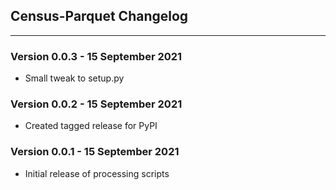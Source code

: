## Census-Parquet Changelog
-----------

### Version 0.0.3 - 15 September 2021
- Small tweak to setup.py

### Version 0.0.2 - 15 September 2021
- Created tagged release for PyPI

### Version 0.0.1 - 15 September 2021
- Initial release of processing scripts

